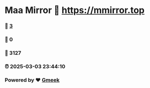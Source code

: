 # Maa Mirror :link: https://mmirror.top 
### :page_facing_up: [3](https://mmirror.top/tag.html) 
### :speech_balloon: 0 
### :hibiscus: 3127 
### :alarm_clock: 2025-03-03 23:44:10 
### Powered by :heart: [Gmeek](https://github.com/Meekdai/Gmeek)
